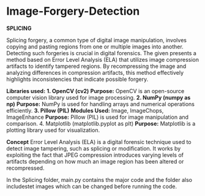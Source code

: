 # Image-Forgery-Detection
**SPLICING**

Splicing forgery, a common type of digital image manipulation, involves copying and pasting regions from one or multiple images into another. Detecting such forgeries is crucial in digital forensics. 
The given presents a method based on Error Level Analysis (ELA) that utilizes image compression artifacts to identify tampered regions. By recompressing the image and analyzing 
differences in compression artifacts, this method effectively highlights inconsistencies that indicate possible forgery.

**Libraries used:**
**1. OpenCV (cv2)**
**Purpose:** OpenCV is an open-source computer vision library used for image processing.
**2. NumPy (numpy as np)**
**Purpose:** NumPy is used for handling arrays and numerical operations efficiently.
**3. Pillow (PIL)**
**Modules Used:** Image, ImageChops, ImageEnhance
**Purpose:** Pillow (PIL) is used for image manipulation and comparison.
4. Matplotlib (matplotlib.pyplot as plt)
**Purpose:** Matplotlib is a plotting library used for visualization.

**Concept**
Error Level Analysis (ELA) is a digital forensic technique used to detect image tampering, such as splicing or modification. It works by exploiting the fact that JPEG compression 
introduces varying levels of artifacts depending on how much an image region has been altered or recompressed.

In the Splicing folder, main.py contains the major code and the folder also includestet images which can be changed before running the code. 
